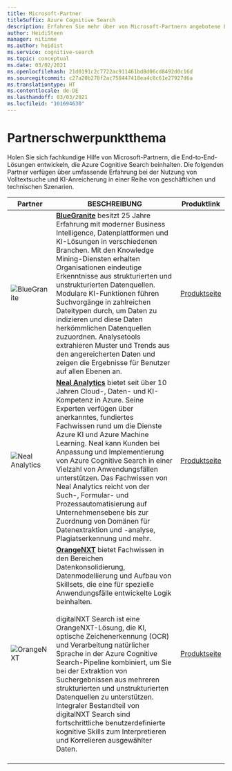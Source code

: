 ```yaml
---
title: Microsoft-Partner
titleSuffix: Azure Cognitive Search
description: Erfahren Sie mehr über von Microsoft-Partnern angebotene End-to-End-Lösungen, die Azure Cognitive Search beinhalten.
author: HeidiSteen
manager: nitinme
ms.author: heidist
ms.service: cognitive-search
ms.topic: conceptual
ms.date: 03/02/2021
ms.openlocfilehash: 21d0191c2c7722ac911461bd8d06cd8492d0c16d
ms.sourcegitcommit: c27a20b278f2ac758447418ea4c8c61e27927d6a
ms.translationtype: HT
ms.contentlocale: de-DE
ms.lasthandoff: 03/03/2021
ms.locfileid: "101694630"
---
```

# <a name="partner-spotlight"></a>Partnerschwerpunktthema

Holen Sie sich fachkundige Hilfe von Microsoft-Partnern, die End-to-End-Lösungen entwickeln, die Azure Cognitive Search beinhalten. Die folgenden Partner verfügen über umfassende Erfahrung bei der Nutzung von Volltextsuche und KI-Anreicherung in einer Reihe von geschäftlichen und technischen Szenarien.

| Partner | BESCHREIBUNG | Produktlink |
|---------|-------------|----------------------|
| ![BlueGranite](media/resource-partners/blue-granite-full-color.png "Firmenlogo von BlueGranite") | [**BlueGranite**](https:///www.bluegranite.com/) besitzt 25 Jahre Erfahrung mit moderner Business Intelligence, Datenplattformen und KI-Lösungen in verschiedenen Branchen. Mit den Knowledge Mining-Diensten erhalten Organisationen eindeutige Erkenntnisse aus strukturierten und unstrukturierten Datenquellen. Modulare KI-Funktionen führen Suchvorgänge in zahlreichen Dateitypen durch, um Daten zu indizieren und diese Daten herkömmlichen Datenquellen zuzuordnen. Analysetools extrahieren Muster und Trends aus den angereicherten Daten und zeigen die Ergebnisse für Benutzer auf allen Ebenen an. | [Produktseite](https://www.bluegranite.com/knowledge-mining) |
| ![Neal Analytics](media/resource-partners/neal-analytics-logo.png "Firmenlogo von Neal Analytics") | [**Neal Analytics**](https://nealanalytics.com/) bietet seit über 10 Jahren Cloud-, Daten- und KI-Kompetenz in Azure. Seine Experten verfügen über anerkanntes, fundiertes Fachwissen rund um die Dienste Azure KI und Azure Machine Learning. Neal kann Kunden bei Anpassung und Implementierung von Azure Cognitive Search in einer Vielzahl von Anwendungsfällen unterstützen. Das Fachwissen von Neal Analytics reicht von der Such-, Formular- und Prozessautomatisierung auf Unternehmensebene bis zur Zuordnung von Domänen für Datenextraktion und -analyse, Plagiatserkennung und mehr. | [Produktseite](https://go.nealanalytics.com/cognitive-search)|
| ![OrangeNXT](media/resource-partners/orangenxt-beldmerk-boven-160px.png "Firmenlogo von OrangeNXT") | [**OrangeNXT**](https://orangenxt.com/) bietet Fachwissen in den Bereichen Datenkonsolidierung, Datenmodellierung und Aufbau von Skillsets, die eine für spezielle Anwendungsfälle entwickelte Logik beinhalten.<br/><br/>digitalNXT Search ist eine OrangeNXT-Lösung, die KI, optische Zeichenerkennung (OCR) und Verarbeitung natürlicher Sprache in der Azure Cognitive Search-Pipeline kombiniert, um Sie bei der Extraktion von Suchergebnissen aus mehreren strukturierten und unstrukturierten Datenquellen zu unterstützen. Integraler Bestandteil von digitalNXT Search sind fortschrittliche benutzerdefinierte kognitive Skills zum Interpretieren und Korrelieren ausgewählter Daten.<br/><br/>| [Produktseite](https://orangenxt.com/solutions/digitalnxt/digitalnxt-search/)|